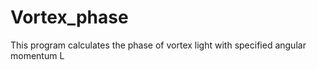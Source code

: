# Vortex_phase
This program calculates the phase of vortex light with specified angular momentum L 
